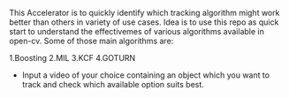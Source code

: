 This Accelerator is to quickly identify which tracking algorithm might work better than others in variety of use cases.
Idea is to use this repo as quick start to understand the effectivemes of various algorithms available in open-cv.
Some of those main algorithms are:

1.Boosting 
2.MIL 
3.KCF 
4.GOTURN

* Input a video of your choice containing an object which you want to track and check which available option suits best.
